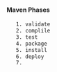 #### Maven Phases
```sh
   1. validate
   2. complile
   3. test
   4. package
   5. install
   6. deploy
   7.
```
